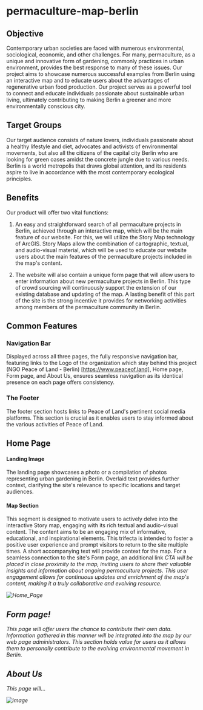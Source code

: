 # permaculture-map-berlin

## Objective 

Contemporary urban societies are faced with numerous environmental, sociological, economic, and other challenges. For many, permaculture, as a unique and innovative form of gardening, commonly practices in urban environment, provides the best response to many of these issues. Our project aims to showcase numerous successful examples from Berlin using an interactive map and to educate users about the advantages of regenerative urban food production. Our project serves as a powerful tool to connect and educate individuals passionate about sustainable urban living, ultimately contributing to making Berlin a greener and more environmentally conscious city.

## Target Groups

Our target audience consists of nature lovers, individuals passionate about a healthy lifestyle and diet, advocates and activists of environmental movements, but also all the citizens of the capital city Berlin who are looking for green oases amidst the concrete jungle due to various needs. Berlin is a world metropolis that draws global attention, and its residents aspire to live in accordance with the most contemporary ecological principles.

## Benefits 

Our product will offer two vital functions:
1.	An easy and straightforward search of all permaculture projects in Berlin, achieved through an interactive map, which will be the main feature of our website. For this, we will utilize the Story Map technology of ArcGIS. Story Maps allow the combination of cartographic, textual, and audio-visual material, which will be used to educate our website users about the main features of the permaculture projects included in the map's content.

2.	The website will also contain a unique form page that will allow users to enter information about new permaculture projects in Berlin. This type of crowd sourcing will continuously support the extension of our existing database and updating of the map. A lasting benefit of this part of the site is the strong incentive it provides for networking activities among members of the permaculture community in Berlin.

## Common Features

### Navigation Bar
Displayed across all three pages, the fully responsive navigation bar, featuring links to the Logo of the organization which stay behind this project (NGO Peace of Land - Berlin) [https://www.peaceof.land], Home page, Form page, and About Us, ensures seamless navigation as its identical presence on each page offers consistency.

### The Footer
The footer section hosts links to Peace of Land's pertinent social media platforms. This section is crucial as it enables users to stay informed about the various activities of Peace of Land.

## Home Page

#### Landing Image
The landing page showcases a photo or a compilation of photos representing urban gardening in Berlin. Overlaid text provides further context, clarifying the site's relevance to specific locations and target audiences.

#### Map Section

This segment is designed to motivate users to actively delve into the interactive Story map, engaging with its rich textual and audio-visual content. The content aims to be an engaging mix of informative, educational, and inspirational elements. This trifecta is intended to foster a positive user experience and prompt visitors to return to the site multiple times.
A short accompanying text will provide context for the map. For a seamless connection to the site's Form page, an additional link <em>CTA<em> will be placed in close proximity to the map, inviting users to share their valuable insights and information about ongoing permaculture projects. This user engagement allows for continuous updates and enrichment of the map's content, making it a truly collaborative and evolving resource.

![Home_Page](https://github.com/VladaAlek/permaculture-map-berlin/assets/28791829/31f65cee-7c29-4a3b-afa1-43b1cbf0f6a2)



## Form page!


This page will offer users the chance to contribute their own data. Information gathered in this manner will be integrated into the map by our web page administrators.
This section holds value for users as it allows them to personally contribute to the evolving environmental movement in Berlin.

## About Us 

This page will...

![image](https://github.com/VladaAlek/permaculture-map-berlin/assets/28791829/c155f1e9-f94d-444d-9a85-35a695009083)

